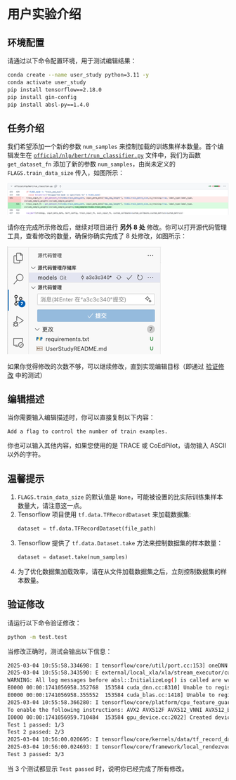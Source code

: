 # 用户实验介绍

## 环境配置
请通过以下命令配置环境，用于测试编辑结果：
```bash
conda create --name user_study python=3.11 -y
conda activate user_study
pip install tensorflow==2.18.0
pip install gin-config
pip install absl-py==1.4.0
```

## 任务介绍
我们希望添加一个新的参数 `num_samples` 来控制加载的训练集样本数量。首个编辑发生在 [`official/nlp/bert/run_classifier.py`](official/nlp/bert/run_classifier.py) 文件中，我们为函数 `get_dataset_fn` 添加了新的参数 `num_samples`，由尚未定义的 `FLAGS.train_data_size` 传入，如图所示：

![image](./images/init_edit.png)

请你在完成所示修改后，继续对项目进行 **另外 8 处** 修改。你可以打开源代码管理工具，查看修改的数量，确保你确实完成了 8 处修改，如图所示：

![image](./images/git_diff.png)

如果你觉得修改的次数不够，可以继续修改，直到实现编辑目标（即通过 [验证修改](#验证修改) 中的测试）

## 编辑描述
当你需要输入编辑描述时，你可以直接复制以下内容：
```
Add a flag to control the number of train examples.
```
你也可以输入其他内容，如果您使用的是 TRACE 或 CoEdPilot，请勿输入 ASCII 以外的字符。

## 温馨提示
1. `FLAGS.train_data_size` 的默认值是 `None`，可能被设置的比实际训练集样本数量大，请注意这一点。
2. Tensorflow 项目使用 `tf.data.TFRecordDataset` 来加载数据集:
    ```python
    dataset = tf.data.TFRecordDataset(file_path)
    ```
3. Tensorflow 提供了 `tf.data.Dataset.take` 方法来控制数据集的样本数量：
    ```python
    dataset = dataset.take(num_samples)
    ```
4. 为了优化数据集加载效率，请在从文件加载数据集之后，立刻控制数据集的样本数量。

## 验证修改
请运行以下命令验证修改：
```bash
python -m test.test
```

当修改正确时，测试会输出以下信息：
```bash
2025-03-04 10:55:58.334698: I tensorflow/core/util/port.cc:153] oneDNN custom operations are on. You may see slightly different numerical results due to floating-point round-off errors from different computation orders. To turn them off, set the environment variable `TF_ENABLE_ONEDNN_OPTS=0`.
2025-03-04 10:55:58.343590: E external/local_xla/xla/stream_executor/cuda/cuda_fft.cc:477] Unable to register cuFFT factory: Attempting to register factory for plugin cuFFT when one has already been registered
WARNING: All log messages before absl::InitializeLog() is called are written to STDERR
E0000 00:00:1741056958.352768  153584 cuda_dnn.cc:8310] Unable to register cuDNN factory: Attempting to register factory for plugin cuDNN when one has already been registered
E0000 00:00:1741056958.355552  153584 cuda_blas.cc:1418] Unable to register cuBLAS factory: Attempting to register factory for plugin cuBLAS when one has already been registered
2025-03-04 10:55:58.366280: I tensorflow/core/platform/cpu_feature_guard.cc:210] This TensorFlow binary is optimized to use available CPU instructions in performance-critical operations.
To enable the following instructions: AVX2 AVX512F AVX512_VNNI AVX512_BF16 FMA, in other operations, rebuild TensorFlow with the appropriate compiler flags.
I0000 00:00:1741056959.710484  153584 gpu_device.cc:2022] Created device /job:localhost/replica:0/task:0/device:GPU:0 with 20953 MB memory:  -> device: 0, name: NVIDIA RTX A5000, pci bus id: 0000:01:00.0, compute capability: 8.6
Test 1 passed: 1/3
Test 2 passed: 2/3
2025-03-04 10:56:00.020695: I tensorflow/core/kernels/data/tf_record_dataset_op.cc:370] TFRecordDataset `buffer_size` is unspecified, default to 262144
2025-03-04 10:56:00.024693: I tensorflow/core/framework/local_rendezvous.cc:405] Local rendezvous is aborting with status: OUT_OF_RANGE: End of sequence
Test 3 passed: 3/3
```
当 3 个测试都显示 `Test passed` 时，说明你已经完成了所有修改。